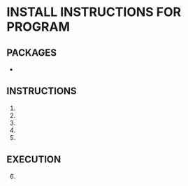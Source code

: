 # INSTALL INSTRUCTIONS FOR PROGRAM

## PACKAGES
- 

## INSTRUCTIONS
1) 

2) 

3) 

4) 

5) 

## EXECUTION
6) 

